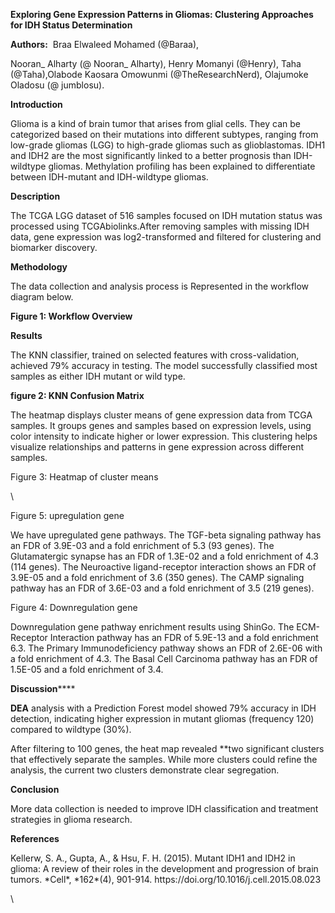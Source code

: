 <!--StartFragment-->

**Exploring Gene Expression Patterns in Gliomas: Clustering Approaches for IDH Status Determination**

**Authors:**  Braa Elwaleed Mohamed (@Baraa),

Nooran\_ Alharty (@ Nooran\_ Alharty), Henry Momanyi (@Henry), Taha (@Taha),Olabode Kaosara Omowunmi (@TheResearchNerd), Olajumoke Oladosu (@ jumblosu).

**Introduction**

Glioma is a kind of brain tumor that arises from glial cells. They can be categorized based on their mutations into different subtypes, ranging from low-grade gliomas (LGG) to high-grade gliomas such as glioblastomas. IDH1 and IDH2 are the most significantly linked to a better prognosis than IDH-wildtype gliomas. Methylation profiling has been explained to differentiate between IDH-mutant and IDH-wildtype gliomas.

**Description** 

The TCGA LGG dataset of 516 samples focused on IDH mutation status was processed using TCGAbiolinks.After removing samples with missing IDH data, gene expression was log2-transformed and filtered for clustering and biomarker discovery.

**Methodology**

The data collection and analysis process is Represented in the workflow diagram below. 

<!--StartFragment-->

**Figure 1: Workflow Overview**

**Results**

The KNN classifier, trained on selected features with cross-validation, achieved 79% accuracy in testing. The model successfully classified most samples as either IDH mutant or wild type.

<!--StartFragment-->

**figure 2: KNN Confusion Matrix**

The heatmap displays cluster means of gene expression data from TCGA samples. It groups genes and samples based on expression levels, using color intensity to indicate higher or lower expression. This clustering helps visualize relationships and patterns in gene expression across different samples.

<!--StartFragment-->

Figure 3: Heatmap of cluster means

<!--EndFragment-->

\


<!--EndFragment-->

<!--EndFragment-->

<!--EndFragment-->

<!--StartFragment-->

Figure 5: upregulation gene

We have upregulated gene pathways. The TGF-beta signaling pathway has an FDR of 3.9E-03 and a fold enrichment of 5.3 (93 genes). The Glutamatergic synapse has an FDR of 1.3E-02 and a fold enrichment of 4.3 (114 genes). The Neuroactive ligand-receptor interaction shows an FDR of 3.9E-05 and a fold enrichment of 3.6 (350 genes). The CAMP signaling pathway has an FDR of 3.6E-03 and a fold enrichment of 3.5 (219 genes).

<!--StartFragment-->

Figure 4: Downregulation gene

Downregulation gene pathway enrichment results using ShinGo. The ECM-Receptor Interaction pathway has an FDR of 5.9E-13 and a fold enrichment 6.3. The Primary Immunodeficiency pathway shows an FDR of 2.6E-06 with a fold enrichment of 4.3. The Basal Cell Carcinoma pathway has an FDR of 1.5E-05 and a fold enrichment of 3.4.

**Discussion****** 

**DEA** analysis with a Prediction Forest model showed 79% accuracy in IDH detection, indicating higher expression in mutant gliomas (frequency 120) compared to wildtype (30%). 

After filtering to 100 genes, the heat map revealed \*\*two significant clusters that effectively separate the samples. While more clusters could refine the analysis, the current two clusters demonstrate clear segregation.

**Conclusion** 

More data collection is needed to improve IDH classification and treatment strategies in glioma research.

**References** 

Kellerw, S. A., Gupta, A., & Hsu, F. H. (2015). Mutant IDH1 and IDH2 in glioma: A review of their roles in the development and progression of brain tumors. \*Cell\*, \*162\*(4), 901-914. https\://doi.org/10.1016/j.cell.2015.08.023

\


<!--EndFragment-->

<!--EndFragment-->
